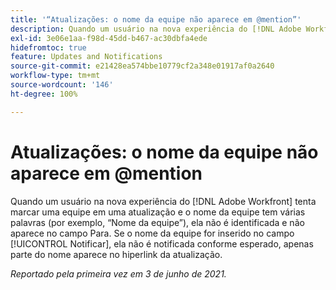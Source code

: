 ```yaml
---
title: '“Atualizações: o nome da equipe não aparece em @mention”'
description: Quando um usuário na nova experiência do [!DNL Adobe Workfront] tenta marcar uma equipe em uma atualização e o nome da equipe tem várias palavras (por exemplo, “Nome da equipe”), ela não é notificada e não aparece no campo Para. Se o nome da equipe for inserido no campo [!UICONTROL Notificar], ela não é notificada conforme esperado, apenas parte do nome aparece no hiperlink da atualização.
exl-id: 3e06e1aa-f98d-45dd-b467-ac30dbfa4ede
hidefromtoc: true
feature: Updates and Notifications
source-git-commit: e21428ea574bbe10779cf2a348e01917af0a2640
workflow-type: tm+mt
source-wordcount: '146'
ht-degree: 100%

---
```


# Atualizações: o nome da equipe não aparece em @mention

<!--Valid issue, won't fix-->

Quando um usuário na nova experiência do [!DNL Adobe Workfront] tenta marcar uma equipe em uma atualização e o nome da equipe tem várias palavras (por exemplo, “Nome da equipe”), ela não é identificada e não aparece no campo Para. Se o nome da equipe for inserido no campo [!UICONTROL Notificar], ela não é notificada conforme esperado, apenas parte do nome aparece no hiperlink da atualização.

_Reportado pela primeira vez em 3 de junho de 2021._
